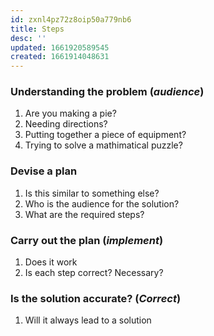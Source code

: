 ```yaml
---
id: zxnl4pz72z8oip50a779nb6
title: Steps
desc: ''
updated: 1661920589545
created: 1661914048631
---
```


### Understanding the problem (_audience_)

1.  Are you making a pie?
1.  Needing directions?
1.  Putting together a piece of equipment?
1.  Trying to solve a mathimatical puzzle?

### Devise a plan

1.  Is this similar to something else?
1.  Who is the audience for the solution?
1.  What are the required steps?

### Carry out the plan (_implement_)

1.  Does it work
1.  Is each step correct? Necessary?

### Is the solution accurate? (_Correct_)

1.  Will it always lead to a solution
